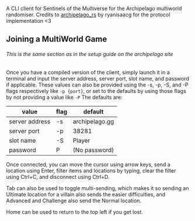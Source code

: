 A CLI client for Sentinels of the Multiverse for the Archipelago multiworld randomiser.
Credits to [archipelago_rs](https://github.com/ryanisaacg/archipelago_rs) by ryanisaacg for the protocol implementation <3

## Joining a MultiWorld Game
###### This is the same section as in the setup guide on the archipelago site

Once you have a compiled version of the client, simply launch it in a terminal and input the server address, server port, slot name, and password if applicable.
These values can also be provided using the -s, -p, -S, and -P flags respectively like `-p {port}`,
or set to the defaults by using those flags by not providing a value like `-P`
The defaults are:

| value          | flag | default        |
|----------------|------|----------------|
| server address | -s   | archipelago.gg |
| server port    | -p   | 38281          |
| slot name      | -S   | Player         | 
| password       | P    | (No password)  |

Once connected, you can move the cursor using arrow keys, send a location using Enter,
filter items and locations by typing, clear the filter using Ctrl+C, and disconnect using Ctrl+D.

Tab can also be used to toggle multi-sending, which makes it so sending an Ultimate location for
a villain also sends the easier difficulties, and Advanced and Challenge also send the Normal location.

Home can be used to return to the top left if you get lost.
